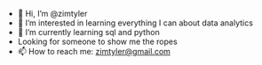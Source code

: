 - 👋 Hi, I’m @zimtyler
- 👀 I’m interested in learning everything I can about data analytics
- 🌱 I’m currently learning sql and python
- Looking for someone to show me the ropes
- 📫 How to reach me: zimtyler@gmail.com

<!---
zimtyler/zimtyler is a ✨ special ✨ repository because its `README.md` (this file) appears on your GitHub profile.
You can click the Preview link to take a look at your changes.
--->
